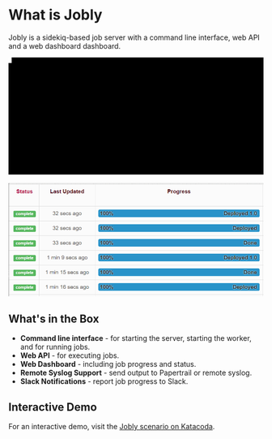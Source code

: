 # What is Jobly

Jobly is a sidekiq-based job server with a command line interface, web API and a web dashboard dashboard.

![](.gitbook/assets/terminal.gif)

![](.gitbook/assets/screen.gif)

## What's in the Box

* **Command line interface** - for starting the server, starting the worker, and for running jobs.
* **Web API** - for executing jobs.
* **Web Dashboard** - including job progress and status.
* **Remote Syslog Support** - send output to Papertrail or remote syslog.
* **Slack Notifications** - report job progress to Slack.

## Interactive Demo

For an interactive demo, visit the [Jobly scenario on Katacoda](https://www.katacoda.com/dannyb/scenarios/jobly).

